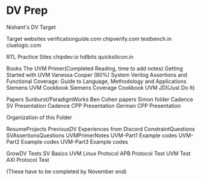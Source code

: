 # DV Prep

Nishant's DV Target

Target websites
verificationguide.com
chipverify.com
testbench.in
cluelogic.com


RTL Practice Sites
chipdev.io
hdlbits
quicksilicon.in

Books
The UVM Primer(Completed Reading, time to add notes)
Getting Started with UVM Vanessa Cooper (80%)
System Verilog Assertions and Functional Coverage: Guide to Language, Methodology and Applications
Siemens UVM Cookbook
Siemens Coverage Cookbook
UVM JDI(Just Do It)

Papers
Sunburst/ParadigmWorks
Ben Cohen papers
Simon folder
Cadence SV Presentation
Cadence CPP Presentation
German CPP Presentation


Organization of this Folder

ResumeProjects
PreviousDV Experiences from Discord
ConstraintQuestions
SVAssertionsQuestions
UVMPrimerNotes
UVM-Part1 Example codes
UVM-Part2 Example codes
UVM-Part3 Example codes


GrowDV Tests
SV Basics
UVM Linux Protocol
APB Protocol Test
UVM Test
AXI Protocol Test 

(These have to be completed by November end)

